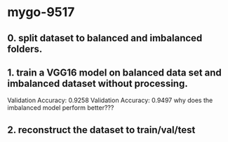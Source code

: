 # mygo-9517

## 0. split dataset to balanced and imbalanced folders.
## 1. train a VGG16 model on balanced data set and imbalanced dataset without processing.
Validation Accuracy: 0.9258          Validation Accuracy: 0.9497
why does the imbalanced model perform better???
## 2. reconstruct the dataset to train/val/test